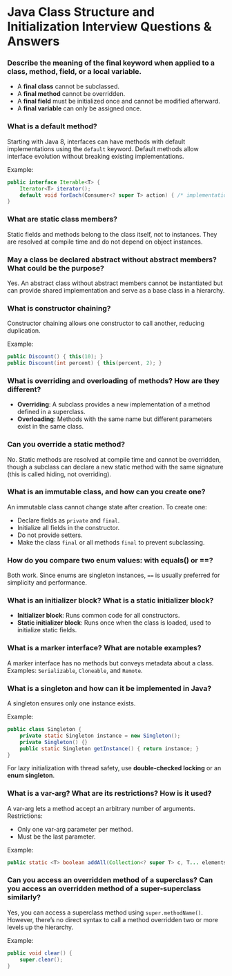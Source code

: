 # Java Class Structure and Initialization Interview Questions & Answers

### Describe the meaning of the final keyword when applied to a class, method, field, or a local variable.

- A **final class** cannot be subclassed.
- A **final method** cannot be overridden.
- A **final field** must be initialized once and cannot be modified afterward.
- A **final variable** can only be assigned once.

### What is a default method?

Starting with Java 8, interfaces can have methods with default implementations using the `default` keyword. Default methods allow interface evolution without breaking existing implementations.

Example:

```java
public interface Iterable<T> {
    Iterator<T> iterator();
    default void forEach(Consumer<? super T> action) { /* implementation */ }
}
```

### What are static class members?

Static fields and methods belong to the class itself, not to instances. They are resolved at compile time and do not depend on object instances.

### May a class be declared abstract without abstract members? What could be the purpose?

Yes. An abstract class without abstract members cannot be instantiated but can provide shared implementation and serve as a base class in a hierarchy.

### What is constructor chaining?

Constructor chaining allows one constructor to call another, reducing duplication.

Example:

```java
public Discount() { this(10); }
public Discount(int percent) { this(percent, 2); }
```

### What is overriding and overloading of methods? How are they different?

- **Overriding**: A subclass provides a new implementation of a method defined in a superclass.
- **Overloading**: Methods with the same name but different parameters exist in the same class.

### Can you override a static method?

No. Static methods are resolved at compile time and cannot be overridden, though a subclass can declare a new static method with the same signature (this is called hiding, not overriding).

### What is an immutable class, and how can you create one?

An immutable class cannot change state after creation. To create one:

- Declare fields as `private` and `final`.
- Initialize all fields in the constructor.
- Do not provide setters.
- Make the class `final` or all methods `final` to prevent subclassing.

### How do you compare two enum values: with equals() or ==?

Both work. Since enums are singleton instances, `==` is usually preferred for simplicity and performance.

### What is an initializer block? What is a static initializer block?

- **Initializer block**: Runs common code for all constructors.
- **Static initializer block**: Runs once when the class is loaded, used to initialize static fields.

### What is a marker interface? What are notable examples?

A marker interface has no methods but conveys metadata about a class.
Examples: `Serializable`, `Cloneable`, and `Remote`.

### What is a singleton and how can it be implemented in Java?

A singleton ensures only one instance exists.

Example:

```java
public class Singleton {
    private static Singleton instance = new Singleton();
    private Singleton() {}
    public static Singleton getInstance() { return instance; }
}
```

For lazy initialization with thread safety, use **double-checked locking** or an **enum singleton**.

### What is a var-arg? What are its restrictions? How is it used?

A var-arg lets a method accept an arbitrary number of arguments.
Restrictions:

- Only one var-arg parameter per method.
- Must be the last parameter.

Example:

```java
public static <T> boolean addAll(Collection<? super T> c, T... elements) { ... }
```

### Can you access an overridden method of a superclass? Can you access an overridden method of a super-superclass similarly?

Yes, you can access a superclass method using `super.methodName()`. However, there’s no direct syntax to call a method overridden two or more levels up the hierarchy.

Example:

```java
public void clear() {
    super.clear();
}
```

